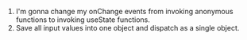 1. I'm gonna change my onChange events from invoking anonymous functions to invoking useState functions.
2. Save all input values into one object and dispatch as a single object.